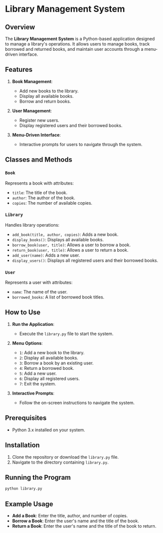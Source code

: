 
# Library Management System

## Overview

The **Library Management System** is a Python-based application designed to manage a library's operations. It allows users to manage books, track borrowed and returned books, and maintain user accounts through a menu-driven interface.

## Features

1. **Book Management**:
   - Add new books to the library.
   - Display all available books.
   - Borrow and return books.

2. **User Management**:
   - Register new users.
   - Display registered users and their borrowed books.

3. **Menu-Driven Interface**:
   - Interactive prompts for users to navigate through the system.

## Classes and Methods

### `Book`
Represents a book with attributes:
- `title`: The title of the book.
- `author`: The author of the book.
- `copies`: The number of available copies.

### `Library`
Handles library operations:
- `add_book(title, author, copies)`: Adds a new book.
- `display_books()`: Displays all available books.
- `borrow_book(user, title)`: Allows a user to borrow a book.
- `return_book(user, title)`: Allows a user to return a book.
- `add_user(name)`: Adds a new user.
- `display_users()`: Displays all registered users and their borrowed books.

### `User`
Represents a user with attributes:
- `name`: The name of the user.
- `borrowed_books`: A list of borrowed book titles.

## How to Use

1. **Run the Application**:
   - Execute the `library.py` file to start the system.

2. **Menu Options**:
   - `1`: Add a new book to the library.
   - `2`: Display all available books.
   - `3`: Borrow a book by an existing user.
   - `4`: Return a borrowed book.
   - `5`: Add a new user.
   - `6`: Display all registered users.
   - `7`: Exit the system.

3. **Interactive Prompts**:
   - Follow the on-screen instructions to navigate the system.

## Prerequisites

- Python 3.x installed on your system.

## Installation

1. Clone the repository or download the `library.py` file.
2. Navigate to the directory containing `library.py`.

## Running the Program

```bash
python library.py
```

## Example Usage

- **Add a Book**: Enter the title, author, and number of copies.
- **Borrow a Book**: Enter the user's name and the title of the book.
- **Return a Book**: Enter the user's name and the title of the book to return.


